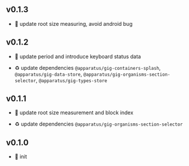 ## v0.1.3

* 🐞 update root size measuring, avoid android bug

## v0.1.2

* 🐞 update period and introduce keyboard status data

* ♻️ update dependencies `@apparatus/gig-containers-splash`, `@apparatus/gig-data-store`, `@apparatus/gig-organisms-section-selector`, `@apparatus/gig-types-store`

## v0.1.1

* 🐞 update root size measurement and block index

* ♻️ update dependencies `@apparatus/gig-organisms-section-selector`

## v0.1.0

* 🐣 init
